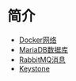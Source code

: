 # 简介
* [Docker网络](0.docker-overlay.md)
* [MariaDB数据库](1.openstack-mariadb.md)
* [RabbitMQ消息](2.openstack-rabbitmq.md)
* [Keystone](3.openstack-keystone.md)
